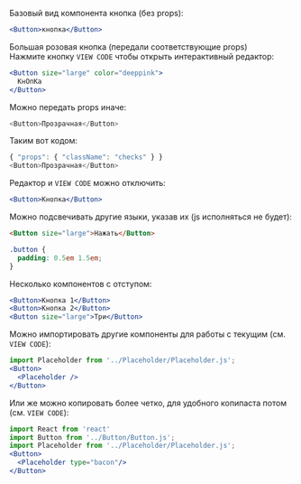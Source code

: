 Базовый вид компонента кнопка (без props):

```jsx
<Button>кнопка</Button>
```

Большая розовая кнопка (передали соответствующие props)
<br/> Нажмите кнопку `VIEW CODE` чтобы открыть интерактивный редактор:

```jsx
<Button size="large" color="deeppink">
  КнОпКа
</Button>
```
Можно передать props иначе:

```js { "props": { "className": "checks" } }
<Button>Прозрачная</Button>
```

Таким вот кодом:

```js static
{ "props": { "className": "checks" } } 
<Button>Прозрачная</Button>
```

Редактор и `VIEW CODE` можно отключить:

```jsx noeditor
<Button>Кнопка</Button>
```

Можно подсвечивать другие языки, указав их (js исполняться не будет):

```html
<Button size="large">Нажать</Button>
```

```scss
.button {
  padding: 0.5em 1.5em;
}
```

Несколько компонентов с отступом:

```jsx padded
<Button>Кнопка 1</Button>
<Button>Кнопка 2</Button>
<Button size="large">Три</Button>
```

Можно импортировать другие компоненты для работы с текущим (см. `VIEW CODE`):

```jsx
import Placeholder from '../Placeholder/Placeholder.js';
<Button>
  <Placeholder />
</Button>
```
Или же можно копировать более четко, для удобного копипаста потом (см. `VIEW CODE`):

```jsx
import React from 'react'
import Button from '../Button/Button.js';
import Placeholder from '../Placeholder/Placeholder.js';
<Button>
  <Placeholder type="bacon"/>
</Button>
```